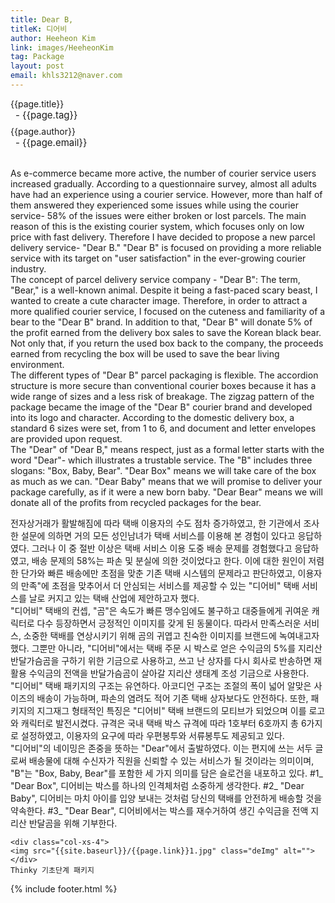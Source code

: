 ```yaml
---
title: Dear B,
titleK: 디어비
author: Heeheon Kim
link: images/HeeheonKim
tag: Package
layout: post
email: khls3212@naver.com
---	
```


<div class="container">

<div class="deDep">
{{page.title}}<br>
<p style="font-size:15px; margin:0px; padding:0px 0px 0px 8px; margin:0px 0px 8px 0px;">- {{page.tag}}</p>
{{page.author}}<br>
<p style="font-size:15px; margin:0px; padding:0px 0px 0px 8px;">- {{page.email}}</p>
</div>

<br>

<div class="det lato">

<!--영문-->

As e-commerce became more active, the number of courier service users increased gradually.  According to a questionnaire survey, almost all adults have had an experience using a courier service.
However, more than half of them answered they experienced some issues while using the courier service- 58% of the issues were either broken or lost parcels.
The main reason of this is the existing courier system, which focuses only on low price with fast delivery.
Therefore I have decided to propose a new parcel delivery service- "Dear B."
"Dear B" is focused on providing a more reliable service with its target on "user satisfaction" in the ever-growing courier industry.
<br>
The concept of parcel delivery service company - "Dear B":
The term, "Bear," is a well-known animal.  Despite it being a fast-paced scary beast, I wanted to create a cute character image.
Therefore, in order to attract a more qualified courier service, I focused on the cuteness and familiarity of a bear to the "Dear B" brand.
In addition to that, "Dear B" will donate 5% of the profit earned from the delivery box sales to save the Korean black bear.
Not only that, if you return the used box back to the company, the proceeds earned from recycling the box will be used to save the bear living environment.
<br>
The different types of "Dear B" parcel packaging is flexible.
The accordion structure is more secure than conventional courier boxes because it has a wide range of sizes and a less risk of breakage.
The zigzag pattern of the package became the image of the "Dear B" courier brand and developed into its logo and character.
According to the domestic delivery box, a standard 6 sizes were set, from 1 to 6, and document and letter envelopes are provided upon request.
<br>
The "Dear" of "Dear B," means respect, just as a formal letter starts with the word "Dear"- which illustrates a trustable service.
The "B" includes three slogans: "Box, Baby, Bear".
"Dear Box" means we will take care of the box as much as we can.
"Dear Baby" means that we will promise to deliver your package carefully, as if it were a new born baby.
"Dear Bear" means we will donate all of the profits from recycled packages for the bear.

<!--영문-->

</div>


<div class="noto">
<!--국문-->

전자상거래가 활발해짐에 따라 택배 이용자의 수도 점차 증가하였고, 한 기관에서 조사한 설문에 의하면 거의 모든 성인남녀가 택배 서비스를 이용해 본 경험이 있다고 응답하였다.
그러나 이 중 절반 이상은 택배 서비스 이용 도중 배송 문제를 경험했다고 응답하였고, 배송 문제의 58%는 파손 및 분실에 의한 것이었다고 한다.
이에 대한 원인이 저렴한 단가와 빠른 배송에만 초점을 맞춘 기존 택배 시스템의 문제라고 판단하였고,
이용자의 만족"에 초점을 맞추어서 더 안심되는 서비스를 제공할 수 있는 "디어비" 택배 서비스를 날로 커지고 있는 택배 산업에 제안하고자 했다.
<br>
"디어비" 택배의 컨셉, "곰"은 속도가 빠른 맹수임에도 불구하고 대중들에게 귀여운 캐릭터로 다수 등장하면서 긍정적인 이미지를 갖게 된 동물이다.
따라서 만족스러운 서비스, 소중한 택배를 연상시키기 위해 곰의 귀엽고 친숙한 이미지를 브랜드에 녹여내고자 했다.
그뿐만 아니라, "디어비"에서는 택배 주문 시 박스로 얻은 수익금의 5%를 지리산 반달가슴곰을 구하기 위한 기금으로 사용하고,
쓰고 난 상자를 다시 회사로 반송하면 재활용 수익금의 전액을 반달가슴곰이 살아갈 지리산 생태계 조성 기금으로 사용한다.
<br>
"디어비" 택배 패키지의 구조는 유연하다.
아코디언 구조는 조절의 폭이 넓어 알맞은 사이즈의 배송이 가능하며, 파손의 염려도 적어 기존 택배 상자보다도 안전하다.
또한, 패키지의 지그재그 형태적인 특징은 "디어비" 택배 브랜드의 모티브가 되었으며 이를 로고와 캐릭터로 발전시켰다.
규격은 국내 택배 박스 규격에 따라 1호부터 6호까지 총 6가지로 설정하였고, 이용자의 요구에 따라 우편봉투와 서류봉투도 제공되고 있다.
<br> 
"디어비"의 네이밍은 존중을 뜻하는 "Dear"에서 출발하였다.
이는 편지에 쓰는 서두 글로써 배송물에 대해 수신자가 직원을 신뢰할 수 있는 서비스가 될 것이라는 의미이며,
"B"는 "Box, Baby, Bear"를 포함한 세 가지 의미를 담은 슬로건을 내포하고 있다.
#1_ "Dear Box", 디어비는 박스를 하나의 인격체처럼 소중하게 생각한다.
#2_ "Dear Baby", 디어비는 마치 아이를 입양 보내는 것처럼 당신의 택배를 안전하게 배송할 것을 약속한다.
#3_ "Dear Bear", 디어비에서는 박스를 재수거하여 생긴 수익금을 전액 지리산 반달곰을 위해 기부한다.

<!--국문-->

</div>

<div class="row noto">
	
	<div class="col-xs-4">
	<img src="{{site.baseurl}}/{{page.link}}1.jpg" class="deImg" alt=""></div>
	Thinky 기초단계 패키지
</div>

	

</div> 

{% include footer.html %}